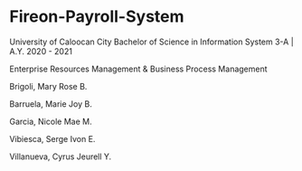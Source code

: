 # Fireon-Payroll-System

University of Caloocan City
Bachelor of Science in Information System
3-A | A.Y. 2020 - 2021

Enterprise Resources Management & Business Process Management

Brigoli, Mary Rose B.

Barruela, Marie Joy B.

Garcia, Nicole Mae M.

Vibiesca, Serge Ivon E.

Villanueva, Cyrus Jeurell Y.

